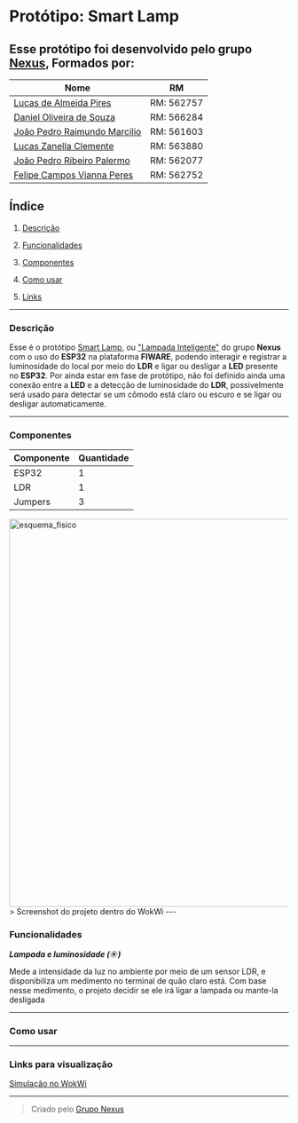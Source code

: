 # Protótipo: Smart Lamp	

## Esse protótipo foi desenvolvido pelo grupo <ins>Nexus</ins>, Formados por:

|Nome|RM|
|--|--|
|[Lucas de Almeida Pires](https://github.com/LucasAllPires) | RM: 562757 |
|[Daniel Oliveira de Souza](https://github.com/xdlimao) | RM: 566284 |
|[João Pedro Raimundo Marcilio](https://github.com/Jonausss) | RM: 561603 |
|[Lucas Zanella Clemente](https://github.com/LucasZanellaClemente) | RM: 563880 |
|[João Pedro Ribeiro Palermo](https://github.com/jpPalermo) | RM: 562077 |
|[Felipe Campos Vianna Peres](https://github.com/camp0s0s) | RM: 562752 |

## Índice

1. [Descrição](#descrição)
   
2. [Funcionalidades](#funcionalidades)
   
3. [Componentes](#componentes)
  
4. [Como usar](#como-usar)
   
5. [Links](#links-para-visualização)

---

### Descrição

Esse é o protótipo <ins>Smart Lamp</ins>, ou <ins>"Lampada Inteligente"</ins> do grupo **Nexus** com o uso do **ESP32** na plataforma **FIWARE**, podendo interagir e registrar a luminosidade do local por meio do **LDR** e ligar ou desligar a **LED** presente no **ESP32**.
Por ainda estar em fase de protótipo,  não foi definido ainda uma conexão entre a **LED** e a detecção de luminosidade do **LDR**, possivelmente será usado para detectar se um cômodo está claro ou escuro e se ligar ou desligar automaticamente.

---

### Componentes

| Componente | Quantidade |
|--|--|
|ESP32|1|
|LDR|1|
|Jumpers|3|

<img width="782" height="699" alt="esquema_fisico" src="https://github.com/user-attachments/assets/386b4d9d-56b5-4640-bd52-10864b7461e3" />
> Screenshot do projeto dentro do WokWi
---

### Funcionalidades

***Lampada e luminosidade (☀️)***

Mede a intensidade da luz no ambiente por meio de um sensor LDR, e disponibiliza um medimento no terminal de quão claro está. Com base nesse medimento, o projeto decidir se ele irá ligar a lampada ou mante-la desligada

---
### Como usar



---
### Links para visualização

[Simulação no WokWi](https://wokwi.com/projects/381403531345819649)

---

> Criado pelo [Grupo Nexus](https://github.com/Nexus-Consulting-FIAP)

